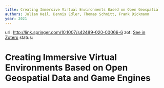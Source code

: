 ```yaml
---
title: Creating Immersive Virtual Environments Based on Open Geospatial Data and Game Engines
authors: Julian Keil, Dennis Edler, Thomas Schmitt, Frank Dickmann
year: 2021
---
```

url:  http://link.springer.com/10.1007/s42489-020-00069-6
zot: [See in Zotero](zotero://select/items/@keilCreatingImmersiveVirtual2021)
status:
# Creating Immersive Virtual Environments Based on Open Geospatial Data and Game Engines




